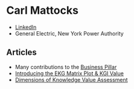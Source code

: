 # Carl Mattocks

- [LinkedIn](https://www.linkedin.com/in/carlmattocks/)
- General Electric, New York Power Authority

## Articles

- Many contributions to the [Business Pillar](https://maturity-model.ekgf.org/pillar/business)
- [Introducing the EKG Matrix Plot & KGI Value](http://maturity-model.ekgf.org/article/introducing-kgi/)
- [Dimensions of Knowledge Value Assessment](http://maturity-model.ekgf.org/article/dimensions-of-knowledge-value-assessment/)

